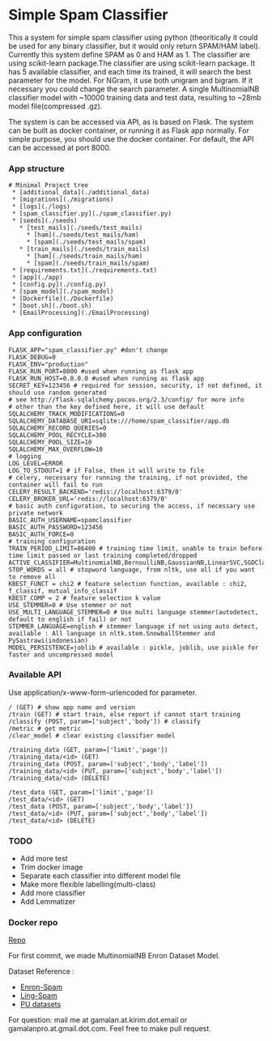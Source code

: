 # Simple Spam Classifier

This a system for simple spam classifier using python
(theoritically it could be used for any binary classifier, but it would only return SPAM/HAM label).
Currently this system define SPAM as 0 and HAM as 1.
The classifier are using scikit-learn package.The classifier are using scikit-learn package.
It has 5 available classifier, and each time its trained, it will search the best parameter for the model.
For NGram, it use both unigram and bigram.
If it necessary you could change the search parameter.
A single MultinomialNB classifier model with ~10000 training data and test data, resulting to ~28mb model file(compressed .gz).

The system is can be accessed via API, as is based on Flask.
The system can be built as docker container, or running it as Flask app normally.
For simple purpose, you should use the docker container.
For default, the API can be accessed at port 8000.

### App structure
```
# Minimal Project tree
 * [additional_data](./additional_data)
 * [migrations](./migrations)
 * [logs](./logs)
 * [spam_classifier.py](./spam_classifier.py)
 * [seeds](./seeds)
   * [test_mails](./seeds/test_mails)
     * [ham](./seeds/test_mails/ham)
     * [spam](./seeds/test_mails/spam)
   * [train_mails](./seeds/train_mails)
     * [ham](./seeds/train_mails/ham)
     * [spam](./seeds/train_mails/spam)
 * [requirements.txt](./requirements.txt)
 * [app](./app)
 * [config.py](./config.py)
 * [spam_model](./spam_model)
 * [Dockerfile](./Dockerfile)
 * [boot.sh](./boot.sh)
 * [EmailProcessing](./EmailProcessing)
```

### App configuration

```dotenv
FLASK_APP="spam_classifier.py" #don't change
FLASK_DEBUG=0 
FLASK_ENV="production"
FLASK_RUN_PORT=8000 #used when running as flask app 
FLASK_RUN_HOST=0.0.0.0 #used when running as flask app
SECRET_KEY=123456 # required for session, security, if not defined, it should use random generated
# see http://flask-sqlalchemy.pocoo.org/2.3/config/ for more info
# other than the key defined here, it will use default
SQLALCHEMY_TRACK_MODIFICATIONS=0
SQLALCHEMY_DATABASE_URI=sqlite:///home/spam_classifier/app.db
SQLALCHEMY_RECORD_QUERIES=0
SQLALCHEMY_POOL_RECYCLE=300
SQLALCHEMY_POOL_SIZE=10
SQLALCHEMY_MAX_OVERFLOW=10
# logging
LOG_LEVEL=ERROR 
LOG_TO_STDOUT=1 # if False, then it will write to file
# celery, necessary for running the training, if not provided, the container will fail to run
CELERY_RESULT_BACKEND='redis://localhost:6379/0'
CELERY_BROKER_URL='redis://localhost:6379/0'
# basic auth configuration, to securing the access, if necessary use private network
BASIC_AUTH_USERNAME=spamclassifier
BASIC_AUTH_PASSWORD=123456
BASIC_AUTH_FORCE=0
# training configuration
TRAIN_PERIOD_LIMIT=86400 # training time limit, unable to train before time limit passed or last training completed/dropped
ACTIVE_CLASSIFIER=MultinomialNB,BernoulliNB,GaussianNB,LinearSVC,SGDClassifier,
STOP_WORDS = all # stopword language, from nltk, use all if you want to remove all
KBEST_FUNCT = chi2 # feature selection function, available : chi2, f_classif, mutual_info_classif
KBEST_COMP = 2 # feature selection k value
USE_STEMMER=0 # Use stemmer or not
USE_MULTI_LANGUAGE_STEMMER=0 # Use multi language stemmer(autodetect, default to english if fail) or not
STEMMER_LANGUAGE=english # stemmer language if not using auto detect, available : All language in nltk.stem.SnowballStemmer and PySastrawi(indonesian)
MODEL_PERSISTENCE=joblib # available : pickle, joblib, use pickle for faster and uncompressed model
```

### Available API
Use application/x-www-form-urlencoded for parameter.
```
/ (GET) # show app name and version
/train (GET) # start train, else report if cannot start training
/classify (POST, param=['subject','body']) # classify 
/metric # get metric
/clear_model # clear existing classifier model

/training_data (GET, param=['limit','page']) 
/training_data/<id> (GET)
/training_data (POST, param=['subject','body','label'])
/training_data/<id> (PUT, param=['subject','body','label'])
/training_data/<id> (DELETE)

/test_data (GET, param=['limit','page']) 
/test_data/<id> (GET)
/test_data (POST, param=['subject','body','label'])
/test_data/<id> (PUT, param=['subject','body','label'])
/test_data/<id> (DELETE)
```

### TODO
- Add more test
- Trim docker image
- Separate each classifier into different model file
- Make more flexible labelling(multi-class)
- Add more classifier
- Add Lemmatizer

### Docker repo
[Repo](https://hub.docker.com/r/kirimemail/simple-spam-classifier)

For first commit, we made MultinomialNB Enron Dataset Model.

Dataset Reference :
- [Enron-Spam](http://www.aueb.gr/users/ion/data/enron-spam/)
- [Ling-Spam](http://www.aueb.gr/users/ion/data/lingspam_public.tar.gz)
- [PU datasets](http://www.aueb.gr/users/ion/data/lingspam_public.tar.gz)

For question: mail me at gamalan.at.kirim.dot.email or gamalanpro.at.gmail.dot.com.
Feel free to make pull request.